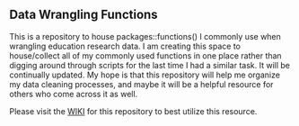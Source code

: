 ## Data Wrangling Functions

This is a repository to house packages::functions() I commonly use when wrangling education research data. I am creating this space to house/collect all of my commonly used functions in one place rather than digging around through scripts for the last time I had a similar task. It will be continually updated. My hope is that this repository will help me organize my data cleaning processes, and maybe it will be a helpful resource for others who come across it as well.

Please visit the [WIKI](https://github.com/Cghlewis/data-wrangling-functions/wiki) for this repository to best utilize this resource. 
